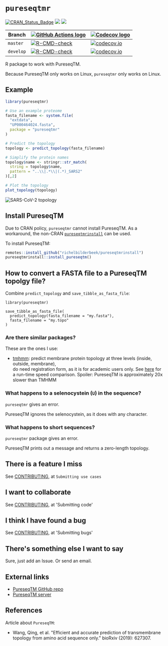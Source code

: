 # `pureseqtmr`

[![CRAN_Status_Badge](http://www.r-pkg.org/badges/version/pureseqtmr)](https://cran.r-project.org/package=pureseqtmr)
[![](http://cranlogs.r-pkg.org/badges/grand-total/pureseqtmr)]( https://CRAN.R-project.org/package=pureseqtmr)
[![](http://cranlogs.r-pkg.org/badges/pureseqtmr)](https://CRAN.R-project.org/package=pureseqtmr)

Branch   |[![GitHub Actions logo](man/figures/GitHubActions.png)](https://github.com/richelbilderbeek/pureseqtmr/actions)                                                                                                |[![Codecov logo](man/figures/Codecov.png)](https://www.codecov.io)
---------|---------------------------------------------------------------------------------------------------------------------------------------------------------------------------------------------------------------|------------------------------------------------------------------------------------------------------------------------------------------------------------------------
`master` |[![R-CMD-check](https://github.com/richelbilderbeek/pureseqtmr/actions/workflows/R-CMD-check.yaml/badge.svg?branch=master)](https://github.com/richelbilderbeek/pureseqtmr/actions/workflows/R-CMD-check.yaml) |[![codecov.io](https://codecov.io/github/richelbilderbeek/pureseqtmr/coverage.svg?branch=master)](https://codecov.io/github/richelbilderbeek/pureseqtmr/branch/master)
`develop`|[![R-CMD-check](https://github.com/richelbilderbeek/pureseqtmr/actions/workflows/R-CMD-check.yaml/badge.svg?branch=develop)](https://github.com/richelbilderbeek/pureseqtmr/actions/workflows/R-CMD-check.yaml)|[![codecov.io](https://codecov.io/github/richelbilderbeek/pureseqtmr/coverage.svg?branch=develop)](https://codecov.io/github/richelbilderbeek/pureseqtmr/branch/develop)

R package to work with PureseqTM.

Because PureseqTM only works on Linux, `pureseqtmr` only works on Linux.

## Example

```r
library(pureseqtmr)

# Use an example proteome
fasta_filename <- system.file(
  "extdata", 
  "UP000464024.fasta", 
  package = "pureseqtmr"
)

# Predict the topology
topology <- predict_topology(fasta_filename)

# Simplify the protein names
topology$name <- stringr::str_match(
  string = topology$name,
  pattern = "..\\|.*\\|(.*)_SARS2"
)[,2]

# Plot the topology
plot_topology(topology)
```

![SARS-CoV-2 topology](man/figures/sars_cov_2_topology.png)


## Install PureseqTM

Due to CRAN policy, `pureseqtmr` cannot install PureseqTM.
As a workaround, the non-CRAN 
[`pureseqtmrinstall`](https://github.com/richelbilderbeek/pureseqtmrinstall) 
can be used.

To install PureseqTM:

```r
remotes::install_github("richelbilderbeek/pureseqtmrinstall")
pureseqtmrinstall::install_pureseqtm()
```

## How to convert a FASTA file to a PureseqTM topolgy file?

Combine `predict_topology` and `save_tibble_as_fasta_file`:

```
library(pureseqtmr)

save_tibble_as_fasta_file(
  predict_topology(fasta_filename = "my.fasta"),
  fasta_filename = "my.topo"
)
```

### Are there similar packages?

These are the ones I use:

 * [tmhmm](https://github.com/richelbilderbeek/tmhmm): 
   predict membrane protein topology at three levels (inside, outside, membrane),  
   do need registration form, as it is for academic users only.
   See [here](doc/speed_comparison.md) for a run-time speed comparison.
   Spoiler: PureseqTM is approximately 20x slower than TMHMM

### What happens to a selenocystein (`U`) in the sequence?

`pureseqtmr` gives an error.

PureseqTM ignores the selenocystein, as it does with any character.

### What happens to short sequences?

`pureseqtmr` package gives an error.

PureseqTM prints out a message and returns a zero-length topology.

## There is a feature I miss

See [CONTRIBUTING](CONTRIBUTING.md), at `Submitting use cases`

## I want to collaborate

See [CONTRIBUTING](CONTRIBUTING.md), at 'Submitting code'

## I think I have found a bug

See [CONTRIBUTING](CONTRIBUTING.md), at 'Submitting bugs' 

## There's something else I want to say

Sure, just add an Issue. Or send an email.

## External links

 * [PureseqTM GitHub repo](https://github.com/PureseqTM/pureseqTM_package)
 * [PureseqTM server](http://pureseqtm.predmp.com/)

## References

Article about `PureseqTM`:

 * Wang, Qing, et al. "Efficient and accurate prediction of transmembrane topology from amino acid sequence only." bioRxiv (2019): 627307.

